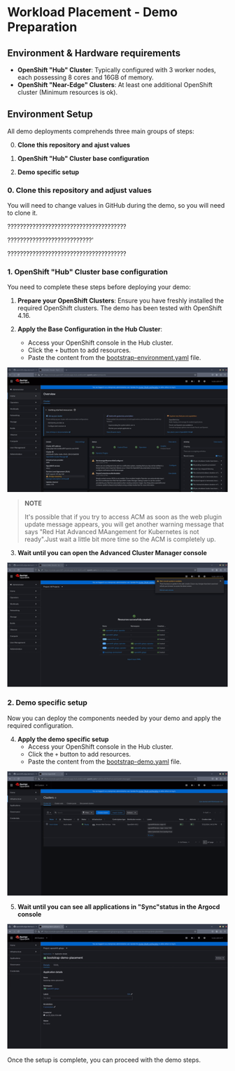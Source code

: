 # Workload Placement - Demo Preparation

## Environment & Hardware requirements 

* **OpenShift "Hub" Cluster**: Typically configured with 3 worker nodes, each possessing 8 cores and 16GB of memory.
* **OpenShift "Near-Edge" Clusters**: At least one additional OpenShift cluster (Minimum resources is ok). 

## Environment Setup

All demo deployments comprehends three main groups of steps:

0. **Clone this repository and ajust values**

1. **OpenShift "Hub" Cluster base configuration**

2. **Demo specific setup**


### 0. Clone this repository and adjust values
You will need to change values in GitHub during the demo, so you will need to clone it.



??????????????????????????????????????


???????????????????????????'


??????????????????????????????????????



### 1. OpenShift "Hub" Cluster base configuration

You need to complete these steps before deploying your demo:

1. **Prepare your OpenShift Clusters**: Ensure you have freshly installed the required OpenShift clusters. The demo has been tested with OpenShift 4.16.

2. **Apply the Base Configuration in the Hub Cluster**:
   - Access your OpenShift console in the Hub cluster.
   - Click the `+` button to add resources.
   - Paste the content from the [bootstrap-environment.yaml](../../bootstrap-environment/bootstrap-environment.yaml) file.

![](../../../doc/images/bootstrap-environment-deploy.gif)

  > **NOTE**
  >
  > It's possible that if you try to access ACM as soon as the web plugin update message appears, you will get another warning message that says "Red Hat Advanced MAangement for Kubernetes is not ready".Just wait a little bit more time so the ACM is completely up.

3. **Wait until you can open the Advanced Cluster Manager console**

![](../../../doc/images/bootstrap-environment-wait.gif)


### 2. Demo specific setup

Now you can deploy the components needed by your demo and apply the required configuration.

4. **Apply the demo specific setup**
   - Access your OpenShift console in the Hub cluster.
   - Click the `+` button to add resources.
   - Paste the content from the [bootstrap-demo.yaml](bootstrap-demo/bootstrap-demo.yaml) file.

![](images/bootstrap-demo-deploy.gif)

5. **Wait until you can see all applications in "Sync"status in the Argocd console** 

![](images/bootstrap-demo-wait.gif)


Once the setup is complete, you can proceed with the demo steps.
